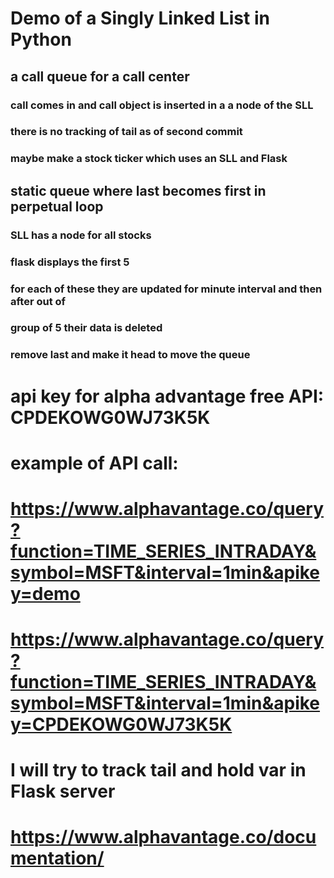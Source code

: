 # Demo of a Singly Linked List in Python

## a call queue for a call center

### call comes in and call object is inserted in a a node of the SLL

### there is no tracking of tail as of second commit

### maybe make a stock ticker which uses an SLL and Flask

## static queue where last becomes first in perpetual loop

### SLL has a node for all stocks 
### flask displays the first 5
### for each of these they are updated for minute interval and then after out of 
### group of 5 their data is deleted
### remove last and make it head to move the queue
# api key for alpha advantage free API:  CPDEKOWG0WJ73K5K

# example of API call: 

# https://www.alphavantage.co/query?function=TIME_SERIES_INTRADAY&symbol=MSFT&interval=1min&apikey=demo

# https://www.alphavantage.co/query?function=TIME_SERIES_INTRADAY&symbol=MSFT&interval=1min&apikey=CPDEKOWG0WJ73K5K

# I will try to track tail and hold var in Flask server

# https://www.alphavantage.co/documentation/
